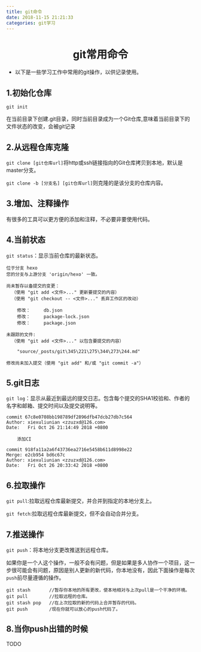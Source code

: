 ```yaml
---
title: git命令
date: 2018-11-15 21:21:33
categories: git学习
---
```

# <center>git常用命令</center>
* 以下是一些学习工作中常用的git操作，以供记录使用。

## 1.初始化仓库
```shell
git init
```
在当前目录下创建.git目录，同时当前目录成为一个Git仓库,意味着当前目录下的文件状态的改变，会被git记录

## 2.从远程仓库克隆

`git clone [git仓库url]`将http或ssh链接指向的Git仓库拷贝到本地，默认是master分支。

`git clone -b [分支名] [git仓库url]`则克隆的是该分支的仓库内容。

## 3.增加、注释操作
有很多的工具可以更方便的添加和注释，不必要非要使用代码。

## 4.当前状态
`git status`：显示当前仓库的最新状态。
```
位于分支 hexo
您的分支与上游分支 'origin/hexo' 一致。

尚未暂存以备提交的变更：
  （使用 "git add <文件>..." 更新要提交的内容）
  （使用 "git checkout -- <文件>..." 丢弃工作区的改动）

	修改：     db.json
	修改：     package-lock.json
	修改：     package.json

未跟踪的文件:
  （使用 "git add <文件>..." 以包含要提交的内容）

	"source/_posts/git\345\221\275\344\273\244.md"

修改尚未加入提交（使用 "git add" 和/或 "git commit -a"）
```

## 5.git日志
`git log`：显示从最近到最远的提交日志。包含每个提交的SHA1校验和、作者的名字和邮箱、提交时间以及提交说明等。
```
commit 67c8e0708bb198789df2896dfb47dcb27db7c564
Author: xiexuliunian <zzuzxd@126.com>
Date:   Fri Oct 26 21:14:49 2018 +0800

    添加CI

commit 918fa11a2a6f43736ea2716e5458b611d8998e22
Merge: e2cb954 bd6c67c
Author: xiexuliunian <zzuzxd@126.com>
Date:   Fri Oct 26 20:33:42 2018 +0800
```
## 6.拉取操作
`git pull`:拉取远程仓库最新提交，并合并到指定的本地分支上。

`git fetch`:拉取远程仓库最新提交，但不会自动合并分支。

## 7.推送操作
`git push`：将本地分支更改推送到远程仓库。

如果你是一个人这个操作，一般不会有问题，但是如果是多人协作一个项目，这一步很可能会有问题，原因是别人更新的新代码，你本地没有，因此下面操作是每次`push`前尽量遵循的操作。
```
git stash       //暂存你本地的所有更改，使本地相对与上次pull是一个干净的环境。
git pull        //拉取远程的仓库。
git stash pop   //在上次拉取的新的代码上合并暂存的代码。
git push        /现在你就可以放心的push代码了。
```
## 8.当你push出错的时候
TODO
